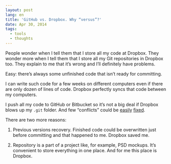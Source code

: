 ```yaml
---
layout: post
lang: en
title: 'GitHub vs. Dropbox. Why “versus”?'
date: Apr 30, 2014
tags:
  - tools
  - thoughts
---
```


People wonder when I tell them that I store all my code at Dropbox. They wonder more when I tell them that I store all my Git repositories in Dropbox too. They explain to me that it’s wrong and I’ll definitely have problems.

Easy: there’s always some unfinished code that isn’t ready for committing.

I can write such code for a few weeks on different computers even if there are only dozen of lines of code. Dropbox perfectly syncs that code between my computers.

I push all my code to GitHub or Bitbucket so it’s not a big deal if Dropbox blows up my `.git` folder. And few “conflicts” could be [easily](https://coderwall.com/p/tzjorw) [fixed](https://github.com/sapegin/dotfiles/blob/master/bin/cleandropbox).

There are two more reasons:

1. Previous versions recovery. Finished code could be overwritten just before committing and that happened to me. Dropbox saved me.

2. Repository is a part of a project like, for example, PSD mockups. It’s convenient to store everything in one place. And for me this place is Dropbox.
